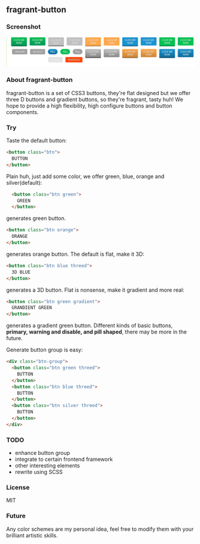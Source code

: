 ## fragrant-button ##

### Screenshot ###
![screenshot](./screenshot/screenshot-button.png)

### About fragrant-button ###
fragrant-button is a set of CSS3 buttons, they're flat designed but we offer three D buttons and gradient buttons, 
so they're fragrant, tasty huh!
We hope to provide a high flexibility, high configure buttons and button components.

### Try ###

Taste the default button:
```html
<button class="btn">
  BUTTON
</button>
```
Plain huh, just add some color, we offer green, blue, orange and silver(default):
```html
  <button class="btn green">
    GREEN
  </button>
```
generates green button.
```html
<button class="btn orange">
  ORANGE
</button>
```
generates orange button.
The default is flat, make it 3D:
```html
<button class="btn blue threed">
  3D BLUE
</button>
```
generates a 3D button.
Flat is nonsense, make it gradient and more real:
```html
<button class="btn green gradient">
  GRANDIENT GREEN
</button>
```
generates a gradient green button.
Different kinds of basic buttons, **primary, warning and disable, and pill shaped**, there may be more in the future.

Generate button group is easy:
```html
<div class="btn-group">
  <button class="btn green threed">
    BUTTON
  </button>
  <button class="btn blue threed">
    BUTTON
  </button>
  <button class="btn silver threed">
    BUTTON
  </button>
</div>
```

### TODO ###

* enhance button group
* integrate to certain frontend framework
* other interesting elements
* rewrite using SCSS

### License ###
MIT

### Future ###
Any color schemes are my personal idea, feel free to modify them with your brilliant artistic skills.
